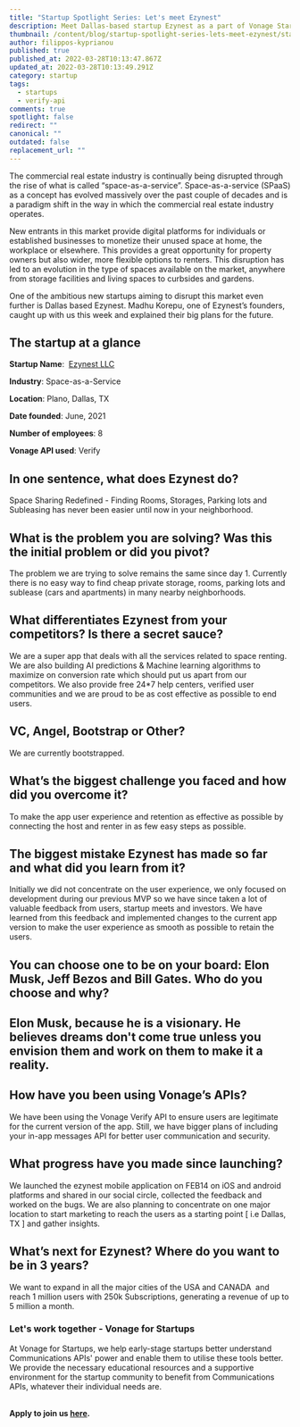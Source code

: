 ```yaml
---
title: "Startup Spotlight Series: Let's meet Ezynest"
description: Meet Dallas-based startup Ezynest as a part of Vonage Startup Spotlight series.
thumbnail: /content/blog/startup-spotlight-series-lets-meet-ezynest/startups_ezynest.png
author: filippos-kyprianou
published: true
published_at: 2022-03-28T10:13:47.867Z
updated_at: 2022-03-28T10:13:49.291Z
category: startup
tags:
  - startups
  - verify-api
comments: true
spotlight: false
redirect: ""
canonical: ""
outdated: false
replacement_url: ""
---
```

The commercial real estate industry is continually being disrupted through the rise of what is called “space-as-a-service”. Space-as-a-service (SPaaS) as a concept has evolved massively over the past couple of decades and is a paradigm shift in the way in which the commercial real estate industry operates.



New entrants in this market provide digital platforms for individuals or established businesses to monetize their unused space at home, the workplace or elsewhere. This provides a great opportunity for property owners but also wider, more flexible options to renters. This disruption has led to an evolution in the type of spaces available on the market, anywhere from storage facilities and living spaces to curbsides and gardens.



One of the ambitious new startups aiming to disrupt this market even further is Dallas based Ezynest. Madhu Korepu, one of Ezynest’s founders, caught up with us this week and explained their big plans for the future.

## The startup at a glance

**Startup Name**:  [Ezynest LLC](https://ezynest.com/)

**Industry**: Space-as-a-Service

**Location**: Plano, Dallas, TX

**Date founded**: June, 2021

**Number of employees**: 8

**Vonage API used**: Verify

## In one sentence, what does Ezynest do?

Space Sharing Redefined - Finding Rooms, Storages, Parking lots and Subleasing has never been easier until now in your neighborhood.



## What is the problem you are solving? Was this the initial problem or did you pivot?

The problem we are trying to solve remains the same since day 1. Currently there is no easy way to find cheap private storage, rooms, parking lots and sublease (cars and apartments) in many nearby neighborhoods.

## What differentiates Ezynest from your competitors? Is there a secret sauce?



We are a super app that deals with all the services related to space renting. We are also building AI predictions & Machine learning algorithms to maximize on conversion rate which should put us apart from our competitors. We also provide free 24*7 help centers, verified user communities and we are proud to be as cost effective as possible to end users.

## VC, Angel, Bootstrap or Other?

We are currently bootstrapped. 



## What’s the biggest challenge you faced and how did you overcome it?

To make the app user experience and retention as effective as possible by connecting the host and renter in as few easy steps as possible.



## The biggest mistake Ezynest has made so far and what did you learn from it?

Initially we did not concentrate on the user experience, we only focused on development during our previous MVP so we have since taken a lot of valuable feedback from users, startup meets and investors. We have learned from this feedback and implemented changes to the current app version to make the user experience as smooth as possible to retain the users.  

## You can choose one to be on your board: Elon Musk, Jeff Bezos and Bill Gates. Who do you choose and why?  

## Elon Musk, because he is a visionary. He believes dreams don't come true unless you envision them and work on them to make it a reality. 



## How have you been using Vonage’s APIs?

We have been using the Vonage Verify API to ensure users are legitimate for the current version of the app. Still, we have bigger plans of including your in-app messages API for better user communication and security.

## What progress have you made since launching? 

We launched the ezynest mobile application on FEB14 on iOS and android platforms and shared in our social circle, collected the feedback and worked on the bugs. We are also planning to concentrate on one major location to start marketing to reach the users as a starting point \[ i.e Dallas, TX ] and gather insights.

## What’s next for Ezynest? Where do you want to be in 3 years?



We want to expand in all the major cities of the USA and CANADA  and reach 1 million users with 250k Subscriptions, generating a revenue of up to 5 million a month.

### Let's work together - Vonage for Startups

At Vonage for Startups, we help early-stage startups better understand Communications APIs' power and enable them to utilise these tools better. We provide the necessary educational resources and a supportive environment for the startup community to benefit from Communications APIs, whatever their individual needs are.

**\
Apply to join us [here](https://vonage.dev/3d093hA).**